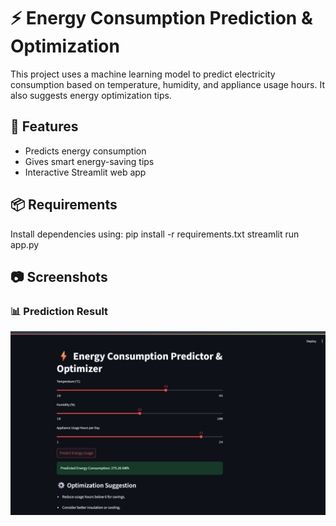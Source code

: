 # ⚡ Energy Consumption Prediction & Optimization

This project uses a machine learning model to predict electricity consumption based on temperature, humidity, and appliance usage hours. It also suggests energy optimization tips.

## 🚀 Features
- Predicts energy consumption
- Gives smart energy-saving tips
- Interactive Streamlit web app

## 📦 Requirements
Install dependencies using:
pip install -r requirements.txt
streamlit run app.py

## 📷 Screenshots

### 📊 Prediction Result
![Prediction Result](./screenshots/prediction_result.png)


